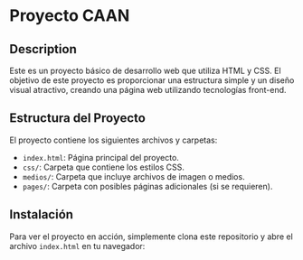 # Proyecto CAAN

## Description

Este es un proyecto básico de desarrollo web que utiliza HTML y CSS. El objetivo de este proyecto es proporcionar una estructura simple y un diseño visual atractivo, creando una página web utilizando tecnologías front-end.

## Estructura del Proyecto

El proyecto contiene los siguientes archivos y carpetas:

- `index.html`: Página principal del proyecto.
- `css/`: Carpeta que contiene los estilos CSS.
- `medios/`: Carpeta que incluye archivos de imagen o medios.
- `pages/`: Carpeta con posibles páginas adicionales (si se requieren).

## Instalación

Para ver el proyecto en acción, simplemente clona este repositorio y abre el archivo `index.html` en tu navegador:


